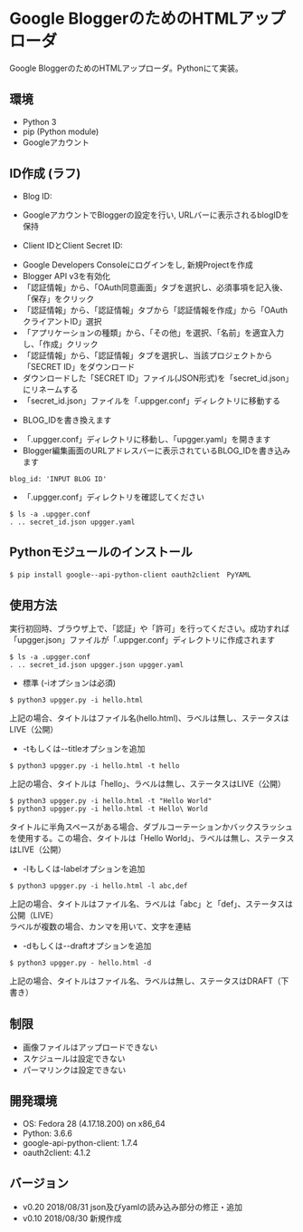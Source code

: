 # Google BloggerのためのHTMLアップローダ
Google BloggerのためのHTMLアップローダ。Pythonにて実装。

## 環境
* Python 3
* pip (Python module)
* Googleアカウント

## ID作成 (ラフ)
* Blog ID:
 - GoogleアカウントでBloggerの設定を行い, URLバーに表示されるblogIDを保持
* Client IDとClient Secret ID:
 - Google Developers Consoleにログインをし, 新規Projectを作成
 - Blogger API v3を有効化
 - 「認証情報」から、「OAuth同意画面」タブを選択し、必須事項を記入後、「保存」をクリック
 - 「認証情報」から、「認証情報」タブから「認証情報を作成」から「OAuthクライアントID」選択
 - 「アプリケーションの種類」から、「その他」を選択、「名前」を適宜入力し、「作成」クリック
 - 「認証情報」から、「認証情報」タブを選択し、当該プロジェクトから「SECRET ID」をダウンロード
 - ダウンロードした「SECRET ID」ファイル(JSON形式)を「secret_id.json」にリネームする
 - 「secret_id.json」ファイルを「.uppger.conf」ディレクトリに移動する
* BLOG_IDを書き換えます
 - 「.upgger.conf」ディレクトリに移動し、「upgger.yaml」を開きます
 - Blogger編集画面のURLアドレスバーに表示されているBLOG_IDを書き込みます
```
blog_id: 'INPUT BLOG ID'
```
* 「.upgger.conf」ディレクトリを確認してください
```
$ ls -a .upgger.conf
. .. secret_id.json upgger.yaml
```

## Pythonモジュールのインストール
```
$ pip install google--api-python-client oauth2client　PyYAML
```

## 使用方法
実行初回時、ブラウザ上で、「認証」や「許可」を行ってください。成功すれば「upgger.json」ファイルが「.uppger.conf」ディレクトリに作成されます
```
$ ls -a .upgger.conf
. .. secret_id.json upgger.json upgger.yaml
```

* 標準 (-iオプションは必須)
```
$ python3 upgger.py -i hello.html
```
上記の場合、タイトルはファイル名(hello.html)、ラベルは無し、ステータスはLIVE（公開）

* -tもしくは--titleオプションを追加
```
$ python3 upgger.py -i hello.html -t hello
```
上記の場合、タイトルは「hello」、ラベルは無し、ステータスはLIVE（公開）
```
$ python3 upgger.py -i hello.html -t "Hello World"
$ python3 upgger.py -i hello.html -t Hello\ World
```
タイトルに半角スペースがある場合、ダブルコーテーションかバックスラッシュを使用する。この場合、タイトルは「Hello World」、ラベルは無し、ステータスはLIVE（公開）

* -lもしくは-labelオプションを追加
```
$ python3 upgger.py -i hello.html -l abc,def
```
上記の場合、タイトルはファイル名、ラベルは「abc」と「def」、ステータスは公開（LIVE）  
ラベルが複数の場合、カンマを用いて、文字を連結

* -dもしくは--draftオプションを追加
```
$ python3 upgger.py - hello.html -d
```
上記の場合、タイトルはファイル名、ラベルは無し、ステータスはDRAFT（下書き）

## 制限
* 画像ファイルはアップロードできない
* スケジュールは設定できない
* パーマリンクは設定できない

## 開発環境
* OS: Fedora 28 (4.17.18.200) on x86_64
* Python: 3.6.6
* google-api-python-client: 1.7.4
* oauth2client: 4.1.2

## バージョン
* v0.20 2018/08/31 json及びyamlの読み込み部分の修正・追加
* v0.10 2018/08/30 新規作成

